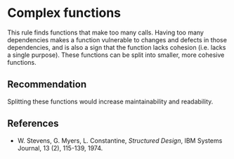 # Complex functions
This rule finds functions that make too many calls. Having too many dependencies makes a function vulnerable to changes and defects in those dependencies, and is also a sign that the function lacks cohesion (i.e. lacks a single purpose). These functions can be split into smaller, more cohesive functions.


## Recommendation
Splitting these functions would increase maintainability and readability.


## References
* W. Stevens, G. Myers, L. Constantine, *Structured Design*, IBM Systems Journal, 13 (2), 115-139, 1974.
